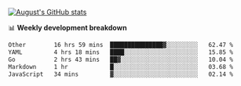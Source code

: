 
[![August's GitHub stats](https://github-readme-stats.vercel.app/api?username=zou-weidong&show_icons=true&theme=radical)](https://github.com/zou-weidong)


📊 **Weekly development breakdown**
<!--START_SECTION:waka-->

```txt
Other        16 hrs 59 mins  ███████████████▓░░░░░░░░░   62.47 %
YAML         4 hrs 18 mins   ████░░░░░░░░░░░░░░░░░░░░░   15.85 %
Go           2 hrs 43 mins   ██▓░░░░░░░░░░░░░░░░░░░░░░   10.04 %
Markdown     1 hr            █░░░░░░░░░░░░░░░░░░░░░░░░   03.68 %
JavaScript   34 mins         ▓░░░░░░░░░░░░░░░░░░░░░░░░   02.14 %
```

<!--END_SECTION:waka-->
